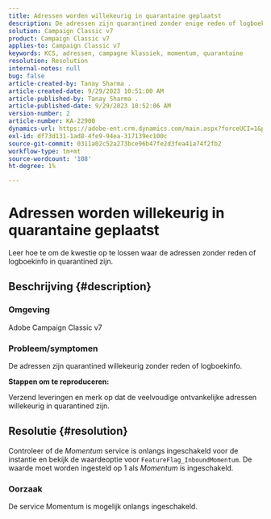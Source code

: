 ```yaml
---
title: Adressen worden willekeurig in quarantaine geplaatst
description: De adressen zijn quarantined zonder enige reden of logboekinfo.
solution: Campaign Classic v7
product: Campaign Classic v7
applies-to: Campaign Classic v7
keywords: KCS, adressen, campagne klassiek, momentum, quarantaine
resolution: Resolution
internal-notes: null
bug: false
article-created-by: Tanay Sharma .
article-created-date: 9/29/2023 10:51:00 AM
article-published-by: Tanay Sharma .
article-published-date: 9/29/2023 10:52:06 AM
version-number: 2
article-number: KA-22900
dynamics-url: https://adobe-ent.crm.dynamics.com/main.aspx?forceUCI=1&pagetype=entityrecord&etn=knowledgearticle&id=4cd8bb0f-b65e-ee11-be6f-6045bd0065f9
exl-id: df73d131-1ad8-4fe9-94ea-317139ec100c
source-git-commit: 0311a02c52a273bce96b47fe2d3fea41a74f2fb2
workflow-type: tm+mt
source-wordcount: '108'
ht-degree: 1%

---
```


# Adressen worden willekeurig in quarantaine geplaatst


Leer hoe te om de kwestie op te lossen waar de adressen zonder reden of logboekinfo in quarantined zijn.

## Beschrijving {#description}


### Omgeving

Adobe Campaign Classic v7



### Probleem/symptomen

De adressen zijn quarantined willekeurig zonder reden of logboekinfo.



<b>Stappen om te reproduceren:</b>

Verzend leveringen en merk op dat de veelvoudige ontvankelijke adressen willekeurig in quarantined zijn.


## Resolutie {#resolution}


Controleer of de *Momentum* service is onlangs ingeschakeld voor de instantie en bekijk de waardeoptie voor `FeatureFlag_InboundMomentum`. De waarde moet worden ingesteld op 1 als *Momentum* is ingeschakeld.

### Oorzaak

De service Momentum is mogelijk onlangs ingeschakeld.
